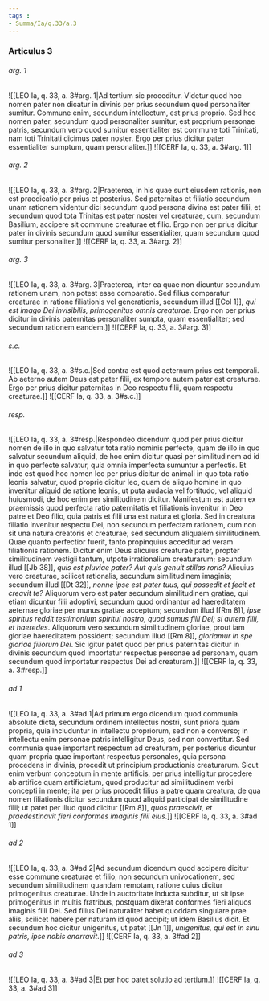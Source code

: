 ```yaml
---
tags : 
- Summa/Ia/q.33/a.3
---
```


### Articulus 3

###### arg. 1
![[LEO Ia, q. 33, a. 3#arg. 1|Ad tertium sic proceditur. Videtur quod hoc nomen pater non dicatur in divinis per prius secundum quod personaliter sumitur. Commune enim, secundum intellectum, est prius proprio. Sed hoc nomen pater, secundum quod personaliter sumitur, est proprium personae patris, secundum vero quod sumitur essentialiter est commune toti Trinitati, nam toti Trinitati dicimus pater noster. Ergo per prius dicitur pater essentialiter sumptum, quam personaliter.]]
![[CERF Ia, q. 33, a. 3#arg. 1]]

###### arg. 2
![[LEO Ia, q. 33, a. 3#arg. 2|Praeterea, in his quae sunt eiusdem rationis, non est praedicatio per prius et posterius. Sed paternitas et filiatio secundum unam rationem videntur dici secundum quod persona divina est pater filii, et secundum quod tota Trinitas est pater noster vel creaturae, cum, secundum Basilium, accipere sit commune creaturae et filio. Ergo non per prius dicitur pater in divinis secundum quod sumitur essentialiter, quam secundum quod sumitur personaliter.]]
![[CERF Ia, q. 33, a. 3#arg. 2]]

###### arg. 3
![[LEO Ia, q. 33, a. 3#arg. 3|Praeterea, inter ea quae non dicuntur secundum rationem unam, non potest esse comparatio. Sed filius comparatur creaturae in ratione filiationis vel generationis, secundum illud [[Col 1]], *qui est imago Dei invisibilis, primogenitus omnis creaturae*. Ergo non per prius dicitur in divinis paternitas personaliter sumpta, quam essentialiter; sed secundum rationem eandem.]]
![[CERF Ia, q. 33, a. 3#arg. 3]]

###### s.c.
![[LEO Ia, q. 33, a. 3#s.c.|Sed contra est quod aeternum prius est temporali. Ab aeterno autem Deus est pater filii, ex tempore autem pater est creaturae. Ergo per prius dicitur paternitas in Deo respectu filii, quam respectu creaturae.]]
![[CERF Ia, q. 33, a. 3#s.c.]]

###### resp.
![[LEO Ia, q. 33, a. 3#resp.|Respondeo dicendum quod per prius dicitur nomen de illo in quo salvatur tota ratio nominis perfecte, quam de illo in quo salvatur secundum aliquid, de hoc enim dicitur quasi per similitudinem ad id in quo perfecte salvatur, quia omnia imperfecta sumuntur a perfectis. Et inde est quod hoc nomen leo per prius dicitur de animali in quo tota ratio leonis salvatur, quod proprie dicitur leo, quam de aliquo homine in quo invenitur aliquid de ratione leonis, ut puta audacia vel fortitudo, vel aliquid huiusmodi, de hoc enim per similitudinem dicitur. Manifestum est autem ex praemissis quod perfecta ratio paternitatis et filiationis invenitur in Deo patre et Deo filio, quia patris et filii una est natura et gloria. Sed in creatura filiatio invenitur respectu Dei, non secundum perfectam rationem, cum non sit una natura creatoris et creaturae; sed secundum aliqualem similitudinem. Quae quanto perfectior fuerit, tanto propinquius acceditur ad veram filiationis rationem. Dicitur enim Deus alicuius creaturae pater, propter similitudinem vestigii tantum, utpote irrationalium creaturarum; secundum illud [[Jb 38]], *quis est pluviae pater? Aut quis genuit stillas roris?* Alicuius vero creaturae, scilicet rationalis, secundum similitudinem imaginis; secundum illud [[Dt 32]], *nonne ipse est pater tuus, qui possedit et fecit et creavit te?* Aliquorum vero est pater secundum similitudinem gratiae, qui etiam dicuntur filii adoptivi, secundum quod ordinantur ad haereditatem aeternae gloriae per munus gratiae acceptum; secundum illud [[Rm 8]], *ipse spiritus reddit testimonium spiritui nostro, quod sumus filii Dei; si autem filii, et haeredes*. Aliquorum vero secundum similitudinem gloriae, prout iam gloriae haereditatem possident; secundum illud [[Rm 8]], *gloriamur in spe gloriae filiorum Dei*. Sic igitur patet quod per prius paternitas dicitur in divinis secundum quod importatur respectus personae ad personam, quam secundum quod importatur respectus Dei ad creaturam.]]
![[CERF Ia, q. 33, a. 3#resp.]]

###### ad 1
![[LEO Ia, q. 33, a. 3#ad 1|Ad primum ergo dicendum quod communia absolute dicta, secundum ordinem intellectus nostri, sunt priora quam propria, quia includuntur in intellectu propriorum, sed non e converso; in intellectu enim personae patris intelligitur Deus, sed non convertitur. Sed communia quae important respectum ad creaturam, per posterius dicuntur quam propria quae important respectus personales, quia persona procedens in divinis, procedit ut principium productionis creaturarum. Sicut enim verbum conceptum in mente artificis, per prius intelligitur procedere ab artifice quam artificiatum, quod producitur ad similitudinem verbi concepti in mente; ita per prius procedit filius a patre quam creatura, de qua nomen filiationis dicitur secundum quod aliquid participat de similitudine filii; ut patet per illud quod dicitur [[Rm 8]], *quos praescivit, et praedestinavit fieri conformes imaginis filii eius*.]]
![[CERF Ia, q. 33, a. 3#ad 1]]

###### ad 2
![[LEO Ia, q. 33, a. 3#ad 2|Ad secundum dicendum quod accipere dicitur esse commune creaturae et filio, non secundum univocationem, sed secundum similitudinem quandam remotam, ratione cuius dicitur primogenitus creaturae. Unde in auctoritate inducta subditur, ut sit ipse primogenitus in multis fratribus, postquam dixerat conformes fieri aliquos imaginis filii Dei. Sed filius Dei naturaliter habet quoddam singulare prae aliis, scilicet habere per naturam id quod accipit; ut idem Basilius dicit. Et secundum hoc dicitur unigenitus, ut patet [[Jn 1]], *unigenitus, qui est in sinu patris, ipse nobis enarravit*.]]
![[CERF Ia, q. 33, a. 3#ad 2]]

###### ad 3
![[LEO Ia, q. 33, a. 3#ad 3|Et per hoc patet solutio ad tertium.]]
![[CERF Ia, q. 33, a. 3#ad 3]]

